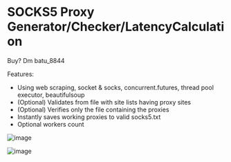 # SOCKS5 Proxy Generator/Checker/LatencyCalculation

Buy? Dm batu_8844

Features:
+ Using web scraping, socket & socks, concurrent.futures, thread pool executor, beautifulsoup
+ (Optional) Validates from file with site lists having proxy sites
+ (Optional) Verifies only the file containing the proxies
+ Instantly saves working proxies to valid socks5.txt
+ Optional workers count

![image](https://github.com/rxyzqc/SOCKS5-Proxy-Gen/assets/120246386/cce7a3ca-0724-4f03-9415-13e7e674b99e)

![image](https://github.com/rxyzqc/SOCKS5-Proxy-Gen/assets/120246386/04d732a3-2f0d-4ad8-8a4c-a33478ce0f34)

